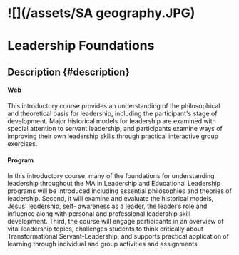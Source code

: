 # ![](/assets/SA geography.JPG)

# Leadership Foundations

## Description {#description}

#### Web

This introductory course provides an understanding of the philosophical and theoretical basis for leadership, including the participant's stage of development. Major historical models for leadership are examined with special attention to servant leadership, and participants examine ways of improving their own leadership skills through practical interactive group exercises.

#### Program

In this introductory course, many of the foundations for understanding leadership throughout the MA in Leadership and Educational Leadership programs will be introduced including essential philosophies and theories of leadership. Second, it will examine and evaluate the historical models, Jesus’ leadership, self- awareness as a leader, the leader’s role and influence along with personal and professional leadership skill development. Third, the course will engage participants in an overview of vital leadership topics, challenges students to think critically about Transformational Servant-Leadership, and supports practical application of learning through individual and group activities and assignments.

